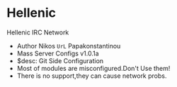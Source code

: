 Hellenic
========

Hellenic IRC Network

* Author Nikos `UrL` Papakonstantinou
* Mass Server Configs v1.0.1a 
* $desc: Git Side Configuration
* Most of modules are misconfigured.Don't Use them!
* There is no support,they can cause network probs.
